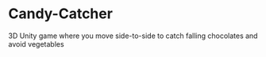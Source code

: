 # Candy-Catcher
3D Unity game where you move side-to-side to catch falling chocolates and avoid vegetables
